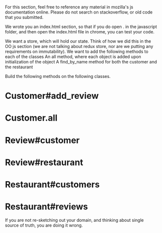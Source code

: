 For this section, feel free to reference any material in mozilla's js documentation online.  Please do not search on stackoverflow, or old code that you submitted.

We wrote you an index.html section, so that if you do open . in the javascript folder, and then open the index.html file in chrome, you can test your code.


We want a store, which will hold our state.  Think of how we did this in the OO js section (we are not talking about redux store, nor are we putting any requirements on immutability).
We want to add the following methods to each of the classes
An all method, where each object is added upon initialization of the object
A find_by_name method for both the customer and the restaurant

Build the following methods on the following classes.

  # Customer#add_review
  # Customer.all

  # Review#customer
  # Review#restaurant

  # Restaurant#customers
  # Restaurant#reviews

If you are not re-sketching out your domain, and thinking about single source of truth,
you are doing it wrong.
